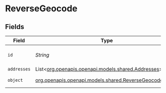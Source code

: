 # ReverseGeocode


## Fields

| Field                                                                                                  | Type                                                                                                   | Required                                                                                               | Description                                                                                            |
| ------------------------------------------------------------------------------------------------------ | ------------------------------------------------------------------------------------------------------ | ------------------------------------------------------------------------------------------------------ | ------------------------------------------------------------------------------------------------------ |
| `id`                                                                                                   | *String*                                                                                               | :heavy_minus_sign:                                                                                     | Unique identifier prefixed with `us_reverse_geocode_`.                                                 |
| `addresses`                                                                                            | List<[org.openapis.openapi.models.shared.Addresses](../../models/shared/Addresses.md)>                 | :heavy_minus_sign:                                                                                     | list of addresses<br/>                                                                                 |
| `object`                                                                                               | [org.openapis.openapi.models.shared.ReverseGeocodeObject](../../models/shared/ReverseGeocodeObject.md) | :heavy_minus_sign:                                                                                     | Value is resource type.                                                                                |